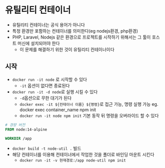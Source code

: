 # 유틸리티 컨테이너

- 유틸리티 컨테이너는 공식 용어가 아니다
- 특정 환경만 포함하는 컨테이너를 의미한다(eg nodejs환경, php환경)
- PHP, Laravel, Nodejs 같은 환경으로 프로젝트를 시작하기 위해서는 그 툴이 호스트 머신에 설치되어야 한다
    - 이 문제를 해결하기 위한 것이 유틸리티 컨테이너이다

## 시작
- `docker run -it node` 로 시작할 수 있다
    - `-it` 옵션이 없다면 종료된다
- `docker run -it -d node`로 실행 시킬 수 있다
    - `-d`옵션으로 무한 대기가 된다
    - `docker exec -it ${컨테이너 이름} ${명령}`로 접근 가능, 명령 실행 가능 eg. docker exec container_name npm init
    - `docker run -it node npm init` 기본 동작 뒤 명령을 오버라이드 할 수 있다

```Dockerfile
# 경량 버전
FROM node:14-alpine

WORKDIR /app
```
- `docker build -t node-util .` 빌드
- 해당 컨테이너를 이용해 컨테이너에서 작업한 것을 폴더로 바인딩 마운트 시킨다
    - `docker run -it -v 현재경로:/app node-util npm init`